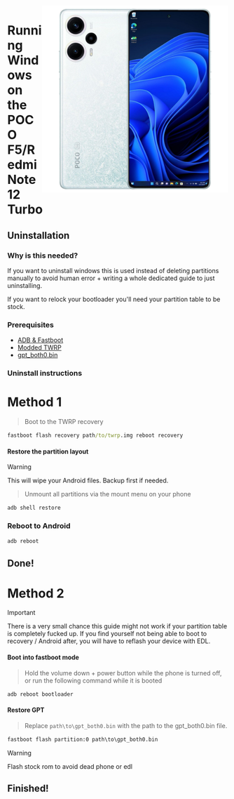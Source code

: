<img align="right" src="https://raw.githubusercontent.com/Xhdsos/Port-Windows-POCO-F5-RN12T/main/marble.png" width="425" alt="Windows running on POCO F5/Redmi Note 12 Turbo">

# Running Windows on the POCO F5/Redmi Note 12 Turbo

## Uninstallation

### Why is this needed?
If you want to uninstall windows this is used instead of deleting partitions manually to avoid human error + writing a whole dedicated guide to just uninstalling.

If you want to relock your bootloader you'll need your partition table to be stock.

### Prerequisites
- [ADB & Fastboot](https://developer.android.com/studio/releases/platform-tools)
- [Modded TWRP](-)
- [gpt_both0.bin](-)

### Uninstall instructions

# Method 1

> Boot to the TWRP recovery
```cmd
fastboot flash recovery path/to/twrp.img reboot recovery
```

#### Restore the partition layout
> [!Warning]
> This will wipe your Android files. Backup first if needed.

> Unmount all partitions via the mount menu on your phone
```cmd
adb shell restore
```
### Reboot to Android
```cmd
adb reboot 
```
## Done!

# Method 2

> [!Important]
> There is a very small chance this guide might not work if your partition table is completely fucked up. If you find yourself not being able to boot to recovery / Android after, you will have to reflash your device with EDL.


#### Boot into fastboot mode
> Hold the volume down + power button while the phone is turned off, or run the following command while it is booted
```cmd
adb reboot bootloader
```

#### Restore GPT
> Replace ```path\to\gpt_both0.bin``` with the path to the gpt_both0.bin file.

```cmd
fastboot flash partition:0 path\to\gpt_both0.bin
```

> [!Warning]
> Flash stock rom to avoid dead phone or edl

## Finished!














